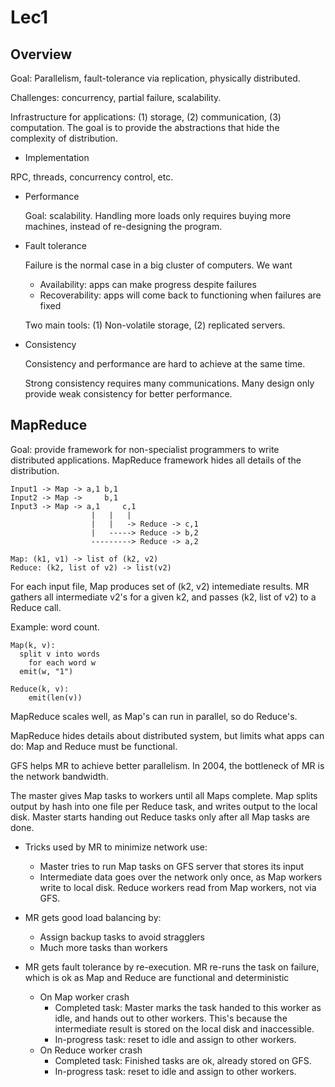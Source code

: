 # Lec1

## Overview

Goal: Parallelism, fault-tolerance via replication, physically distributed.

Challenges: concurrency, partial failure, scalability. 

Infrastructure for applications: (1) storage, (2) communication, (3) computation. The goal is to provide the abstractions that hide the complexity of distribution.

-  Implementation

  RPC, threads, concurrency control, etc.

- Performance

  Goal: scalability. Handling more loads only requires buying more machines, instead of re-designing the program. 

- Fault tolerance

  Failure is the normal case in a big cluster of computers. We want

  - Availability: apps can make progress despite failures
  - Recoverability: apps will come back to functioning when failures are fixed

  Two main tools: (1) Non-volatile storage, (2) replicated servers. 

- Consistency

  Consistency and performance are hard to achieve at the same time. 

  Strong consistency requires many communications. Many design only provide weak consistency for better performance. 



## MapReduce

Goal: provide framework for non-specialist programmers to write distributed applications. MapReduce framework hides all details of the distribution.

```
Input1 -> Map -> a,1 b,1
Input2 -> Map ->     b,1
Input3 -> Map -> a,1     c,1
                  |   |   |
                  |   |   -> Reduce -> c,1
                  |   -----> Reduce -> b,2
                  ---------> Reduce -> a,2

Map: (k1, v1) -> list of (k2, v2)
Reduce: (k2, list of v2) -> list(v2)
```

For each input file, Map produces set of (k2, v2) intemediate results. MR gathers all intermediate v2's for a given k2, and passes (k2, list of v2) to a Reduce call.

Example: word count.

```
Map(k, v):
  split v into words
  	for each word w
  emit(w, "1")

Reduce(k, v):
	emit(len(v))
```

MapReduce scales well, as Map's can run in parallel, so do Reduce's. 

MapReduce hides details about distributed system, but limits what apps can do: Map and Reduce must be functional.

GFS helps MR to achieve better parallelism. In 2004, the bottleneck of MR is the network bandwidth.

The master gives Map tasks to workers until all Maps complete. Map splits output by hash into one file per Reduce task, and writes output to the local disk. Master starts handing out Reduce tasks only after all Map tasks are done. 

- Tricks used by MR to minimize network use: 
  - Master tries to run Map tasks on GFS server that stores its input
  - Intermediate data goes over the network only once, as Map workers write to local disk. Reduce workers read from Map workers, not via GFS.

- MR gets good load balancing by:
  - Assign backup tasks to avoid stragglers
  - Much more tasks than workers

- MR gets fault tolerance by re-execution. MR re-runs the task on failure, which is ok as Map and Reduce are functional and deterministic
  - On Map worker crash
    - Completed task: Master marks the task handed to this worker as idle, and hands out to other workers. This's because the intermediate result is stored on the local disk and inaccessible.
    - In-progress task: reset to idle and assign to other workers.
  - On Reduce worker crash
    - Completed task: Finished tasks are ok, already stored on GFS.
    - In-progress task: reset to idle and assign to other workers.